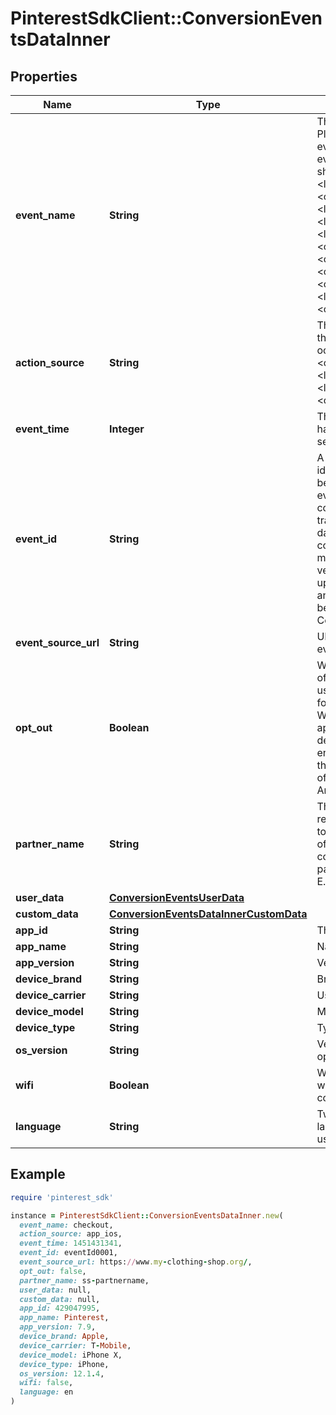 # PinterestSdkClient::ConversionEventsDataInner

## Properties

| Name | Type | Description | Notes |
| ---- | ---- | ----------- | ----- |
| **event_name** | **String** | The type of the user event. Please use the right event_name otherwise the event won’t be accepted and show up correctly in reports. &lt;li&gt;&lt;code&gt;add_to_cart&lt;/code&gt; &lt;li&gt;&lt;code&gt;checkout&lt;/code&gt; &lt;li&gt;&lt;code&gt;custom&lt;/code&gt; &lt;li&gt;&lt;code&gt;lead&lt;/code&gt; &lt;li&gt;&lt;code&gt;page_visit&lt;/code&gt; &lt;li&gt;&lt;code&gt;search&lt;/code&gt; &lt;li&gt;&lt;code&gt;signup&lt;/code&gt; &lt;li&gt;&lt;code&gt;view_category&lt;/code&gt; &lt;li&gt;&lt;code&gt;watch_video&lt;/code&gt; |  |
| **action_source** | **String** | The source indicating where the conversion event occurred. &lt;li&gt;&lt;code&gt;app_android&lt;/code&gt; &lt;li&gt;&lt;code&gt;app_ios&lt;/code&gt; &lt;li&gt;&lt;code&gt;web&lt;/code&gt; &lt;li&gt;&lt;code&gt;offline&lt;/code&gt; |  |
| **event_time** | **Integer** | The time when the event happened. Unix timestamp in seconds. |  |
| **event_id** | **String** | A unique id string that identifies this event and can be used for deduping between events ingested via both the conversion API and Pinterest tracking. Without this, event&#39;s data is likely to be double counted and will cause report metric inflation. Third-party vendors make sure this field is updated on both Pinterest tag and Conversions API side before rolling out template for Conversions API. |  |
| **event_source_url** | **String** | URL of the web conversion event. | [optional] |
| **opt_out** | **Boolean** | When action_source is web or offline, it defines whether the user has opted out of tracking for web conversion events. While when action_source is app_android or app_ios, it defines whether the user has enabled Limit Ad Tracking on their iOS device, or opted out of Ads Personalization on their Android device. | [optional] |
| **partner_name** | **String** | The third party partner name responsible to send the event to Conversions API on behalf of the advertiser. The naming convention is \&quot;ss-partnername\&quot; lowercase. E.g ‘ss-shopify’ | [optional] |
| **user_data** | [**ConversionEventsUserData**](ConversionEventsUserData.md) |  |  |
| **custom_data** | [**ConversionEventsDataInnerCustomData**](ConversionEventsDataInnerCustomData.md) |  | [optional] |
| **app_id** | **String** | The app store app ID. | [optional] |
| **app_name** | **String** | Name of the app. | [optional] |
| **app_version** | **String** | Version of the app. | [optional] |
| **device_brand** | **String** | Brand of the user device. | [optional] |
| **device_carrier** | **String** | User device&#39;s mobile carrier. | [optional] |
| **device_model** | **String** | Model of the user device. | [optional] |
| **device_type** | **String** | Type of the user device. | [optional] |
| **os_version** | **String** | Version of the device operating system. | [optional] |
| **wifi** | **Boolean** | Whether the event occurred when the user device was connected to wifi. | [optional] |
| **language** | **String** | Two-character ISO-639-1 language code indicating the user&#39;s language. | [optional] |

## Example

```ruby
require 'pinterest_sdk'

instance = PinterestSdkClient::ConversionEventsDataInner.new(
  event_name: checkout,
  action_source: app_ios,
  event_time: 1451431341,
  event_id: eventId0001,
  event_source_url: https://www.my-clothing-shop.org/,
  opt_out: false,
  partner_name: ss-partnername,
  user_data: null,
  custom_data: null,
  app_id: 429047995,
  app_name: Pinterest,
  app_version: 7.9,
  device_brand: Apple,
  device_carrier: T-Mobile,
  device_model: iPhone X,
  device_type: iPhone,
  os_version: 12.1.4,
  wifi: false,
  language: en
)
```

